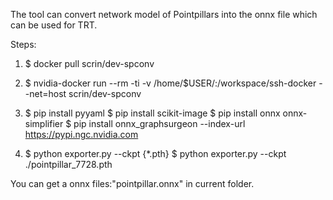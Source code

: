 The tool can convert network model of Pointpillars into the onnx file which can be used for TRT.

Steps:
1. $ docker pull scrin/dev-spconv

2. $ nvidia-docker run --rm -ti -v /home/$USER/:/workspace/ssh-docker --net=host  scrin/dev-spconv

3. $ pip install pyyaml
$ pip install scikit-image
$ pip install onnx onnx-simplifier 
$ pip install onnx_graphsurgeon --index-url https://pypi.ngc.nvidia.com

4. $ python exporter.py --ckpt {*.pth}
$ python exporter.py --ckpt ./pointpillar_7728.pth

You can get a onnx files:"pointpillar.onnx" in current folder.

